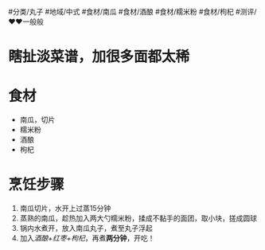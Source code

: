 #分类/丸子 
#地域/中式 
#食材/南瓜 #食材/酒酿 #食材/糯米粉
#食材/枸杞 
#测评/❤️❤️一般般 

# **瞎扯淡菜谱，加很多面都太稀**
# 食材
- 南瓜，切片
- 糯米粉
- 酒酿
- 枸杞


# 烹饪步骤
1. 南瓜切片，水开上过蒸15分钟
2. 蒸熟的南瓜，趁热加入两大勺糯米粉，揉成不黏手的面团，取小块，搓成圆球
3. 锅内水煮开，放入南瓜丸子，煮至丸子浮起
4. 加入*酒酿+红枣+枸杞*，再煮**两分钟**，开吃！